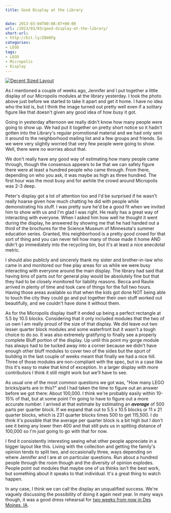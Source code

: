 ```yaml
---
title: Good Display at the Library


date: 2013-03-04T00:08:07+00:00
url: /2013/03/03/good-display-at-the-library/
short-url:
- http://bit.ly/Z8m0Fg
categories:
- LEGO
tags:
- LEGO
- Micropolis
- Display
---
```

<a href="http://www.flickr.com/photos/52426882@N00/8526108050/" title="Decent Sized Layout" rel=""><img src="http://farm9.staticflickr.com/8231/8526108050_0f6bbb2fb2.jpg" alt="Decent Sized Layout" class="alignnone" /></a>

As I mentioned a couple of weeks ago, Jennifer and I put together a little display of our Micropolis modules at the library yesterday. I took the photo above just before we started to take it apart and get it home. I have no idea who the kid is, but I think the image turned out pretty well even if a solitary figure like that doesn't given any good idea of how busy it got.

Going in yesterday afternoon we really didn't know how many people were going to show up. We had put it together on pretty short notice so it hadn't gotten into the Library's regular promotional material and we had only sent it around to the neighborhood mailing list and a few groups and friends. So we were very slightly worried that very few people were going to show. Well, there were no worries about that.

We don't really have any good way of estimating how many people came through, though the consensus appears to be that we can safely figure there were at least a hundred people who came through. From there, depending on who you ask, it was maybe as high as three hundred. The first hour was the most busy and for awhile the crowd around Micropolis was 2-3 deep.

Peter's display got a lot of attention too and I'd be surprised if he wasn't really hoarse given how much chatting he did with people while demonstrating his stuff. I was pretty sure he'd be a good fit when we invited him to show with us and I'm glad I was right. He really has a great way of interacting with everyone. When I asked him how well he thought it went during the display, he answered by showing me that he had handed out a third of the brochures for the Science Museum of Minnesota's summer education series. Granted, this neighborhood is a pretty good crowd for that sort of thing and you can never tell how many of those made it home AND didn't go immediately into the recycling bin, but it's at least a nice anecdotal metric.

I should also publicly and sincerely thank my sister and brother-in-law who came in and monitored our free play areas for us while we were busy interacting with everyone around the main display. The library had said that having bins of parts out for general play would be absolutely fine but that they had to be closely monitored for liability reasons. Becca and Raulie arrived in plenty of time and took care of things for the full two hours. Having those areas available so that when the kids got done NOT being able to touch the city they could go and put together their own stuff worked out beautifully, and we couldn't have done it without them.

As for the Micropolis display itself it ended up being a perfect rectangle at 5.5 by 10.5 blocks. Considering that it only included modules that the two of us own I am really proud of the size of that display. We did leave out two lesser quarter block modules and some waterfront but it wasn't a tough choice to do so. It was also extremely gratifying to finally see a properly complete Bluff portion of the display. Up until this point my gorge module has always had to be tucked away into a corner because we didn't have enough other bluff modules to cover two of the sides but the spurt of building in the last couple of weeks meant that finally we had a nice hill. Three of those modules are non-compliant with the spec, but in a case like this it's easy to make that kind of exception. In a larger display with more contributors I think it still might work but we'll have to see.

As usual one of the most common questions we got was, "How many LEGO bricks/parts are in this?" and I had taken the time to figure out an answer before we got there: About 100,000. I think we're probably easily within 10-15% of that, but at some point I'm going to have to figure out a more accurate number. I arrived at that estimate by estimating an <strong><em>average</em></strong> of 500 parts per quarter block. If we expand that out to 5.5 x 10.5 blocks or 11 x 21 quarter blocks, which is 231 quarter blocks times 500 to get 115,500. I do think it's possible that the average per quarter block is a bit high but I don't see it being any lower then 400 and that still puts us in spitting distance of 100,000 so I'm just going to go with that for now.

I find it consistently interesting seeing what other people appreciate in a bigger layout like this. Living with the collection and getting the family's opinion tends to split two, and occasionally three, ways depending on where Jennifer and I are at on particular questions. Run about a hundred people through the room though and the diversity of opinion explodes. People point out modules that maybe one of us thinks isn't the best work, but something about it speaks to that individual. It's a great thing to watch happen.

In any case, I think we can call the display an unqualified success. We're vaguely discussing the possibility of doing it again next year. In many ways though, it was a good dress rehearsal for <a href="https://www.facebook.com/events/381946315227237/" target="_blank">two weeks from now in Des Moines, IA</a>.